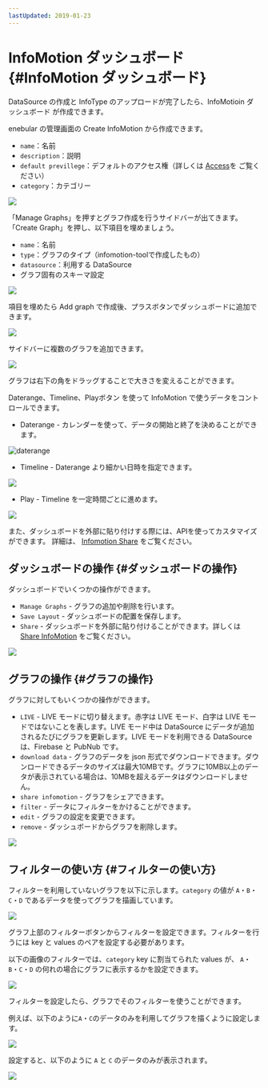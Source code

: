 ```yaml
---
lastUpdated: 2019-01-23
---
```


# InfoMotion ダッシュボード {#InfoMotion ダッシュボード}

DataSource の作成と InfoType のアップロードが完了したら、InfoMotioin ダッシュボード が作成できます。

enebular の管理画面の Create InfoMotion から作成できます。

- `name`：名前
- `description`：説明
- `default previllege`：デフォルトのアクセス権（詳しくは [Access](../Config/Access.md)を ご覧ください）
- `category`：カテゴリー

![](../_asset/images/InfoMotion/enebular-developers-create-dashboard.png)

「Manage Graphs」を押すとグラフ作成を行うサイドバーが出てきます。「Create Graph」を押し、以下項目を埋めましょう。

- `name`：名前
- `type`：グラフのタイプ（infomotion-toolで作成したもの）
- `datasource`：利用する DataSource
- グラフ固有のスキーマ設定

![](../_asset/images/InfoMotion/enebular-developers-create-infomotion.png)

項目を埋めたら Add graph で作成後、プラスボタンでダッシュボードに追加できます。

![](../_asset/images/InfoMotion/enebular-developers-display-infomotion.png)

サイドバーに複数のグラフを追加できます。

![](../_asset/images/InfoMotion/enebular-developers-display-infomotion-multi.png)

グラフは右下の角をドラッグすることで大きさを変えることができます。

Daterange、Timeline、Playボタン を使って InfoMotion で使うデータをコントロールできます。

- Daterange - カレンダーを使って、データの開始と終了を決めることができます。

![daterange](../_asset/images/InfoMotion/enenbular-developers-infomotion-daterange.png)

- Timeline - Daterange より細かい日時を指定できます。

![](../_asset/images/InfoMotion/enebular-developers-infomotion-timeline.png)

- Play - Timeline を一定時間ごとに進めます。

![](../_asset/images/InfoMotion/enebular-developers-infomotion-play.png)

また、ダッシュボードを外部に貼り付けする際には、APIを使ってカスタマイズができます。
詳細は、 [Infomotion Share](./InfoMotionTool.md) をご覧ください。

## ダッシュボードの操作 {#ダッシュボードの操作}

ダッシュボードでいくつかの操作ができます。

- `Manage Graphs` - グラフの追加や削除を行います。
- `Save Layout` - ダッシュボードの配置を保存します。
- `Share` - ダッシュボードを外部に貼り付けることができます。詳しくは [Share InfoMotion](./ShareInfoMotion.md) をご覧ください。

![](../_asset/images/InfoMotion/enebular-developer-dashboard-options.png)

## グラフの操作 {#グラフの操作}

グラフに対してもいくつかの操作ができます。

- `LIVE` - LIVE モードに切り替えます。赤字は LIVE モード、白字は LIVE モードではないことを表します。LIVE モード中は DataSource にデータが追加されるたびにグラフを更新します。LIVE モードを利用できる DataSource は、Firebase と PubNub です。
- `download data` - グラフのデータを json 形式でダウンロードできます。ダウンロードできるデータのサイズは最大10MBです。グラフに10MB以上のデータが表示されている場合は、10MBを超えるデータはダウンロードしません。
- `share infomotion` - グラフをシェアできます。
- `filter` - データにフィルターをかけることができます。
- `edit` - グラフの設定を変更できます。
- `remove` - ダッシュボードからグラフを削除します。

![](../_asset/images/InfoMotion/enebular-developers-infomotion-options.png)

## フィルターの使い方 {#フィルターの使い方}

フィルターを利用していないグラフを以下に示します。`category` の値が `A`・`B`・`C`・`D` であるデータを使ってグラフを描画しています。

![](../_asset/images/InfoMotion/enebular-developers-infomotion-prefilter.png)

グラフ上部のフィルターボタンからフィルターを設定できます。フィルターを行うには key と values のペアを設定する必要があります。

以下の画像のフィルターでは、`category` key に割当てられた values が、 `A`・`B`・`C`・`D` の何れの場合にグラフに表示するかを設定できます。

![](../_asset/images/InfoMotion/enebular-developers-infomotion-setfilter.png)

フィルターを設定したら、グラフでそのフィルターを使うことができます。

例えば、以下のように`A`・`C`のデータのみを利用してグラフを描くように設定します。

![](../_asset/images/InfoMotion/enebular-developers-infomotion-usefilter.png)

設定すると、以下のように `A` と `C` のデータのみが表示されます。

![](../_asset/images/InfoMotion/enebular-developers-infomotion-postfilter.png)
